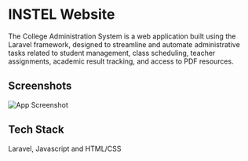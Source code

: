 
# INSTEL Website
The College Administration System is a web application built using the Laravel framework, designed to streamline and automate administrative tasks related to student management, class scheduling, teacher assignments, academic result tracking, and access to PDF resources.

## Screenshots  

![App Screenshot](https://ludotk.com/portfolio/images/portfolio/instel-virtual-e-learning.png)

## Tech Stack  
Laravel, Javascript and HTML/CSS

